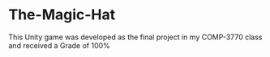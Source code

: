 # The-Magic-Hat
This Unity game was developed as the final project in my COMP-3770 class and received a Grade of 100%
